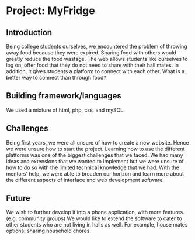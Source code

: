# Project: MyFridge
## Introduction
Being college students ourselves, we encountered the problem of throwing away food because they were expired. Sharing food with others would greatly reduce the food wastage.
The web allows students like ourselves to log on, offer food that they do not need to share with their hall mates. In addition, it gives students a platform to connect with each other. What is a better way to connect than through food?

## Building framework/languages
We used a mixture of html, php, css, and mySQL.

## Challenges
Being first years, we were all unsure of how to create a new website. Hence we were unsure how to start the project. Learning how to use the different platforms was one of the biggest challenges that we faced. We had many ideas and extensions that we wanted to implement but we were unsure of how to do so with the limited technical knowledge that we had. With the mentors' help, we were able to broaden our horizon and learn more about the different aspects of interface and web development software.

## Future
We wish to further develop it into a phone application, with more features. (e.g. community groups) We would like to extend the software to cater to other students who are not living in halls as well. For example, house mates options: sharing household chores.
